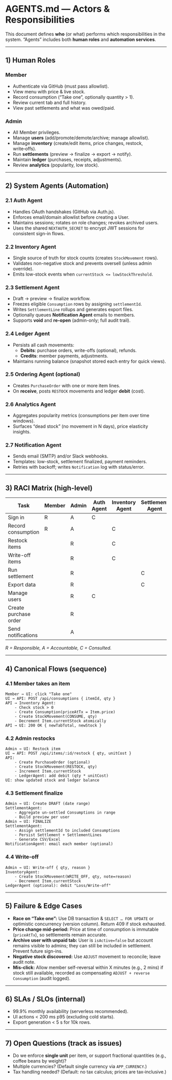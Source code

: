 # AGENTS.md — Actors & Responsibilities

This document defines **who** (or what) performs which responsibilities in the system. “Agents” includes both **human roles** and **automation services**.

---

## 1) Human Roles

### Member
- Authenticate via GitHub (must pass allowlist).
- View menu with price & live stock.
- Record consumption (“Take one”, optionally quantity > 1).
- Review current tab and full history.
- View past settlements and what was owed/paid.

### Admin
- All Member privileges.
- Manage **users** (add/promote/demote/archive; manage allowlist).
- Manage **inventory** (create/edit items, price changes, restock, write‑offs).
- Run **settlements** (preview → finalize → export → notify).
- Maintain **ledger** (purchases, receipts, adjustments).
- Review **analytics** (popularity, low stock).

---

## 2) System Agents (Automation)

### 2.1 Auth Agent
- Handles OAuth handshakes (GitHub via Auth.js).
- Enforces email/domain allowlist before creating a User.
- Maintains sessions; rotates on role changes; revokes archived users.
- Uses the shared `NEXTAUTH_SECRET` to encrypt JWT sessions for consistent sign-in flows.

### 2.2 Inventory Agent
- Single source of truth for stock counts (creates `StockMovement` rows).
- Validates non-negative stock and prevents oversell (unless admin override).
- Emits low-stock events when `currentStock <= lowStockThreshold`.

### 2.3 Settlement Agent
- Draft → preview → finalize workflow.
- Freezes eligible `Consumption` rows by assigning `settlementId`.
- Writes `SettlementLine` rollups and generates export files.
- Optionally queues **Notification Agent** emails to members.
- Supports **void** and **re-open** (admin-only; full audit trail).

### 2.4 Ledger Agent
- Persists all cash movements:
  - **Debits**: purchase orders, write-offs (optional), refunds.
  - **Credits**: member payments, adjustments.
- Maintains running balance (snapshot stored each entry for quick views).

### 2.5 Ordering Agent (optional)
- Creates `PurchaseOrder` with one or more item lines.
- On **receive**, posts `RESTOCK` movements and ledger **debit** (cost).

### 2.6 Analytics Agent
- Aggregates popularity metrics (consumptions per item over time windows).
- Surfaces “dead stock” (no movement in N days), price elasticity insights.

### 2.7 Notification Agent
- Sends email (SMTP) and/or Slack webhooks.
- Templates: low-stock, settlement finalized, payment reminders.
- Retries with backoff; writes `Notification` log with status/error.

---

## 3) RACI Matrix (high-level)

| Task | Member | Admin | Auth Agent | Inventory Agent | Settlement Agent | Ledger Agent | Notification Agent | Ordering Agent |
|---|---|---|---|---|---|---|---|---|
| Sign in | R | A | C |  |  |  |  |  |
| Record consumption | R | A |  | C |  |  |  |  |
| Restock items |  | R |  | C |  | C |  | C |
| Write-off items |  | R |  | C |  | C |  |  |
| Run settlement |  | R |  |  | C | C | C |  |
| Export data |  | R |  |  | C | C |  |  |
| Manage users |  | R | C |  |  |  |  |  |
| Create purchase order |  | R |  |  |  | C |  | C |
| Send notifications |  | A |  |  |  |  | R |  |

*R = Responsible, A = Accountable, C = Consulted.*

---

## 4) Canonical Flows (sequence)

### 4.1 Member takes an item
```
Member → UI: click "Take one"
UI → API: POST /api/consumptions { itemId, qty }
API → Inventory Agent:
    - Check stock > 0
    - Create Consumption(priceAtTx = Item.price)
    - Create StockMovement(CONSUME, qty)
    - Decrement Item.currentStock atomically
API → UI: 200 OK { newTabTotal, newStock }
```

### 4.2 Admin restocks
```
Admin → UI: Restock item
UI → API: POST /api/items/:id/restock { qty, unitCost }
API:
    - Create PurchaseOrder (optional)
    - Create StockMovement(RESTOCK, qty)
    - Increment Item.currentStock
    - LedgerAgent: add debit (qty * unitCost)
UI: show updated stock and ledger balance
```

### 4.3 Settlement finalize
```
Admin → UI: Create DRAFT (date range)
SettlementAgent:
    - Aggregate un-settled Consumptions in range
    - Build preview per user
Admin → UI: FINALIZE
SettlementAgent:
    - Assign settlementId to included Consumptions
    - Persist Settlement + SettlementLines
    - Generate CSV/Excel
NotificationAgent: email each member (optional)
```

### 4.4 Write-off
```
Admin → UI: Write-off { qty, reason }
InventoryAgent:
    - Create StockMovement(WRITE_OFF, qty, note=reason)
    - Decrement Item.currentStock
LedgerAgent (optional): debit "Loss/Write-off"
```

---

## 5) Failure & Edge Cases

- **Race on “Take one”:** Use DB transaction & `SELECT … FOR UPDATE` or optimistic concurrency (version column). Return 409 if stock exhausted.
- **Price change mid-period:** Price at time of consumption is immutable (`priceAtTx`), so settlements remain accurate.
- **Archive user with unpaid tab:** User is `isActive=false` but account remains visible to admins; they can still be included in settlement. Prevent future sign-ins.
- **Negative stock discovered:** Use `ADJUST` movement to reconcile; leave audit note.
- **Mis-click:** Allow member self-reversal within X minutes (e.g., 2 mins) if stock still available, recorded as compensating `ADJUST + reverse Consumption` (audit logged).

---

## 6) SLAs / SLOs (internal)

- 99.9% monthly availability (serverless recommended).
- UI actions < 200 ms p95 (excluding cold starts).
- Export generation < 5 s for 10k rows.

---

## 7) Open Questions (track as issues)

- Do we enforce **single unit** per item, or support fractional quantities (e.g., coffee beans by weight)?
- Multiple currencies? (Default single currency via `APP_CURRENCY`.)
- Tax handling needed? (Default: no tax calculus; prices are tax‑inclusive.)
